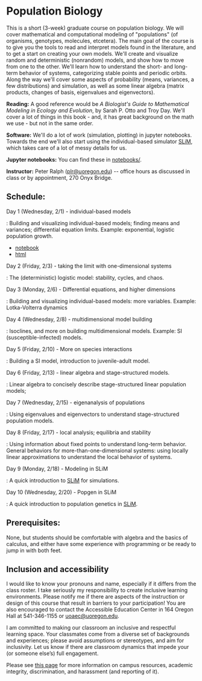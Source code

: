 # Population Biology

This is a short (3-week) graduate course on population biology.
We will cover mathematical and computational modeling of "populations"
(of organisms, genotypes, molecules, etcetera).
The main goal of the course is to give you the tools to
read and interpret models found in the literature,
and to get a start on creating your own models.
We'll create and visualize random and deterministic (nonrandom) models,
and show how to move from one to the other.
We'll learn how to understand the short- and long-term behavior of systems,
categorizing stable points and periodic orbits.
Along the way we'll cover 
some aspects of probability (means, variances, a few distributions) and simulation,
as well as some linear algebra (matrix products, changes of basis, eigenvalues and eigenvectors).

**Reading:** 
A good reference would be *A Biologist's Guide to Mathematical Modeling in Ecology and Evolution*, by Sarah P. Otto and Troy Day.
We'll cover a lot of things in this book - and, it has great background on the math we use - but not in the same order.

**Software:**
We'll do a lot of work (simulation, plotting) in jupyter notebooks.
Towards the end we'll also start using the individual-based simulator [SLiM](https://messerlab.org/slim/),
which takes care of a lot of messy details for us.

**Jupyter notebooks:**
You can find these in [notebooks/](notebooks/).

**Instructor:**
Peter Ralph (plr@uoregon.edu) -- office hours as discussed in class
or by appointment, 270 Onyx Bridge.

## Schedule:

Day 1 (Wednesday, 2/1) - individual-based models

: Building and visualizing individual-based models; finding means and variances;
    differential equation limits.
    Example: exponential, logistic population growth.

- [notebook](notebooks/individual_models.ipynb)
- [html](notebooks/individual_models.html)

Day 2 (Friday, 2/3) - taking the limit with one-dimensional systems

: The (deterministic) logistic model: stability, cycles, and chaos.

<!--
- (continued from Day 1)
-->

Day 3 (Monday, 2/6) - Differential equations, and higher dimensions

: Building and visualizing individual-based models: more variables.
    Example: Lotka-Volterra dynamics

<!--
- [notebook](notebooks/diff_eqns.ipynb)
- [html](notebooks/diff_eqns.html)
-->

Day 4 (Wednesday, 2/8) - multidimensional model building

: Isoclines, and more on building multidimensional models.
    Example: SI (susceptible-infected) models.

<!--
- [notebook](notebooks/species_interactions.ipynb)
- [html](notebooks/species_interactions.html)
-->

Day 5 (Friday, 2/10) - More on species interactions

: Building a SI model, introduction to juvenile-adult model.

<!--
- (continued from Day 4 and:)
-->

Day 6 (Friday, 2/13) - linear algebra and stage-structured models.

: Linear algebra to concisely describe stage-structured linear population models;

<!--
- [notebook](notebooks/structured_populations.ipynb)
- [html](notebooks/structured_populations.html)
-->

Day 7 (Wednesday, 2/15) - eigenanalysis of populations

: Using eigenvalues and eigenvectors to
    understand stage-structured population models.

<!--
- (continued from Day 6)
-->

Day 8 (Friday, 2/17) - local analysis; equilibria and stability

: Using information about fixed points to understand long-term behavior.
    General behaviors for more-than-one-dimensional systems:
    using locally linear approximations to understand
    the local behavior of systems.

<!--
- [notebook](notebooks/nonlinear_systems.ipynb)
- [html](notebooks/nonlinear_systems.html)
-->

Day 9 (Monday, 2/18) - Modeling in SLiM

: A quick introduction to [SLiM](https://messerlab.org/slim/) for simulations.

<!--
- [notebook](notebooks/slim_intro.ipynb)
- [html](notebooks/slim_intro.html)
-->

Day 10 (Wednesday, 2/20) - Popgen in SLiM

: A quick introduction to population genetics in [SLiM](https://messerlab.org/slim/).


## Prerequisites:

None, but students should be comfortable with algebra and the basics of calculus,
and either have some experience with programming or be ready to jump in with both feet.

## Inclusion and accessibility

I would like to know your pronouns and name,
especially if it differs from the class roster.
I take seriously my responsibility to create inclusive learning environments.
Please notify me if there are aspects of the instruction or design of this
course that result in barriers to your participation! You are also encouraged
to contact the Accessible Education Center in 164 Oregon Hall at 541-346-1155
or uoaec@uoregon.edu.

I am committed to making our classroom an inclusive and respectful learning space.
Your classmates come from a diverse set of backgrounds and experiences;
please avoid assumptions or stereotypes, and aim for inclusivity.
Let us know if there are classroom dynamics that impede your (or someone else’s) full engagement. 

Please see [this page](policies.html) for more information on
campus resources, academic integrity, discrimination, and harassment (and reporting of it).

